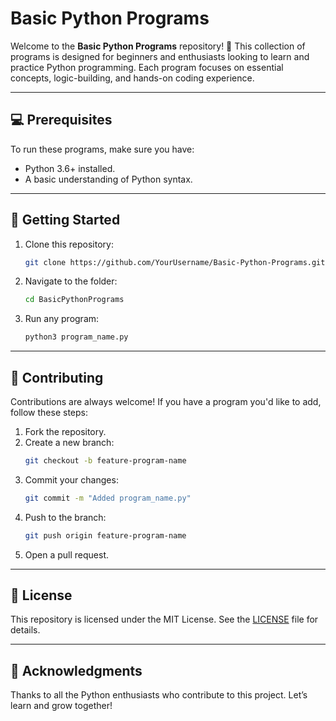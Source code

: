 # **Basic Python Programs**  

Welcome to the **Basic Python Programs** repository! 🚀 This collection of programs is designed for beginners and enthusiasts looking to learn and practice Python programming. Each program focuses on essential concepts, logic-building, and hands-on coding experience.

---

## **💻 Prerequisites**  

To run these programs, make sure you have:  
- Python 3.6+ installed.  
- A basic understanding of Python syntax.

---

## **🚀 Getting Started**  

1. Clone this repository:  
   ```bash  
   git clone https://github.com/YourUsername/Basic-Python-Programs.git  
   ```  

2. Navigate to the folder:  
   ```bash  
   cd BasicPythonPrograms  
   ```  

3. Run any program:  
   ```bash  
   python3 program_name.py  
   ```  

---

## **🤝 Contributing**  

Contributions are always welcome! If you have a program you'd like to add, follow these steps:  

1. Fork the repository.  
2. Create a new branch:  
   ```bash  
   git checkout -b feature-program-name  
   ```  
3. Commit your changes:  
   ```bash  
   git commit -m "Added program_name.py"  
   ```  
4. Push to the branch:  
   ```bash  
   git push origin feature-program-name  
   ```  
5. Open a pull request.  

---

## **📜 License**  

This repository is licensed under the MIT License. See the [LICENSE](LICENSE) file for details.

---

## **🌟 Acknowledgments**  

Thanks to all the Python enthusiasts who contribute to this project. Let’s learn and grow together!  
